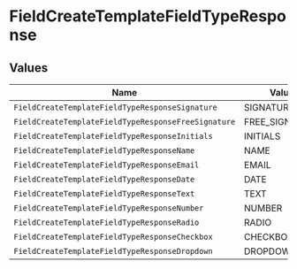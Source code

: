 # FieldCreateTemplateFieldTypeResponse


## Values

| Name                                                | Value                                               |
| --------------------------------------------------- | --------------------------------------------------- |
| `FieldCreateTemplateFieldTypeResponseSignature`     | SIGNATURE                                           |
| `FieldCreateTemplateFieldTypeResponseFreeSignature` | FREE_SIGNATURE                                      |
| `FieldCreateTemplateFieldTypeResponseInitials`      | INITIALS                                            |
| `FieldCreateTemplateFieldTypeResponseName`          | NAME                                                |
| `FieldCreateTemplateFieldTypeResponseEmail`         | EMAIL                                               |
| `FieldCreateTemplateFieldTypeResponseDate`          | DATE                                                |
| `FieldCreateTemplateFieldTypeResponseText`          | TEXT                                                |
| `FieldCreateTemplateFieldTypeResponseNumber`        | NUMBER                                              |
| `FieldCreateTemplateFieldTypeResponseRadio`         | RADIO                                               |
| `FieldCreateTemplateFieldTypeResponseCheckbox`      | CHECKBOX                                            |
| `FieldCreateTemplateFieldTypeResponseDropdown`      | DROPDOWN                                            |